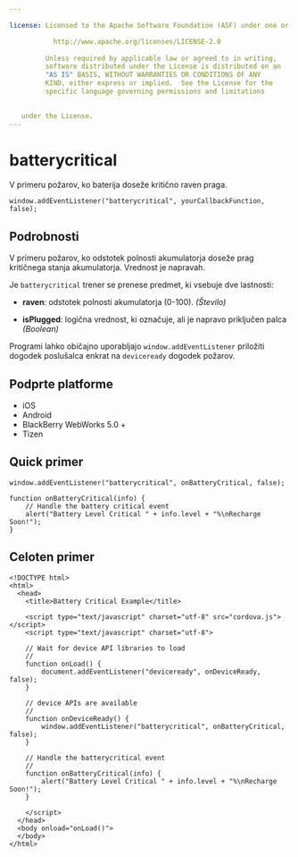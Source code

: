 ```yaml
---

license: Licensed to the Apache Software Foundation (ASF) under one or more contributor license agreements. See the NOTICE file distributed with this work for additional information regarding copyright ownership. The ASF licenses this file to you under the Apache License, Version 2.0 (the "License"); you may not use this file except in compliance with the License. You may obtain a copy of the License at

           http://www.apache.org/licenses/LICENSE-2.0
    
         Unless required by applicable law or agreed to in writing,
         software distributed under the License is distributed on an
         "AS IS" BASIS, WITHOUT WARRANTIES OR CONDITIONS OF ANY
         KIND, either express or implied.  See the License for the
         specific language governing permissions and limitations
    

   under the License.
---
```


# batterycritical

V primeru požarov, ko baterija doseže kritično raven praga.

    window.addEventListener("batterycritical", yourCallbackFunction, false);
    

## Podrobnosti

V primeru požarov, ko odstotek polnosti akumulatorja doseže prag kritičnega stanja akumulatorja. Vrednost je napravah.

Je `batterycritical` trener se prenese predmet, ki vsebuje dve lastnosti:

*   **raven**: odstotek polnosti akumulatorja (0-100). *(Število)*

*   **isPlugged**: logična vrednost, ki označuje, ali je napravo priključen palca *(Boolean)*

Programi lahko običajno uporabljajo `window.addEventListener` priložiti dogodek poslušalca enkrat na `deviceready` dogodek požarov.

## Podprte platforme

*   iOS
*   Android
*   BlackBerry WebWorks 5.0 +
*   Tizen

## Quick primer

    window.addEventListener("batterycritical", onBatteryCritical, false);
    
    function onBatteryCritical(info) {
        // Handle the battery critical event
        alert("Battery Level Critical " + info.level + "%\nRecharge Soon!");
    }
    

## Celoten primer

    <!DOCTYPE html>
    <html>
      <head>
        <title>Battery Critical Example</title>
    
        <script type="text/javascript" charset="utf-8" src="cordova.js"></script>
        <script type="text/javascript" charset="utf-8">
    
        // Wait for device API libraries to load
        //
        function onLoad() {
            document.addEventListener("deviceready", onDeviceReady, false);
        }
    
        // device APIs are available
        //
        function onDeviceReady() {
            window.addEventListener("batterycritical", onBatteryCritical, false);
        }
    
        // Handle the batterycritical event
        //
        function onBatteryCritical(info) {
            alert("Battery Level Critical " + info.level + "%\nRecharge Soon!");
        }
    
        </script>
      </head>
      <body onload="onLoad()">
      </body>
    </html>